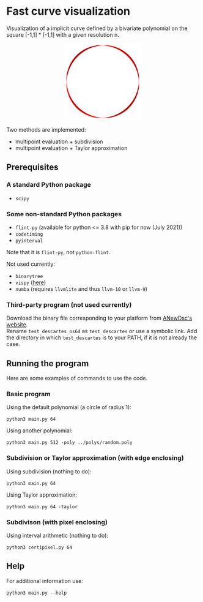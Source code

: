 # Fast curve visualization


Visualization of a implicit curve defined by a bivariate polynomial on the square [-1,1] * [-1,1] with a given resolution n.
<p align="center">
  <img src="images/unit_circle_128_sub_intvl.png" width="200">
</p>

Two methods are implemented:
- multipoint evaluation + subdivision
- multipoint evaluation + Taylor approximation

## Prerequisites

### A standard Python package

- `scipy`

### Some non-standard Python packages

- `flint-py` (available for python <= 3.8 with pip for now (July 2021))
- `codetiming`
- `pyinterval`

Note that it is `flint-py`, not `python-flint`.

Not used currently:
- `binarytree`
- `vispy` ([here](https://vispy.org/installation.html))
- `numba` (requires `llvmlite` and thus `llvm-10` or `llvm-9`)

### Third-party program (not used currently)

Download the binary file corresponding to your platform from [ANewDsc's website](http://anewdsc.mpi-inf.mpg.de/).\
Rename `test_descartes_os64` as `test_descartes` or use a symbolic link. Add the directory in which `test_descartes` is to your PATH, if it is not already the case.

## Running the program

Here are some examples of commands to use the code.

### Basic program

Using the default polynomial (a circle of radius 1):

```
python3 main.py 64
```

Using another polynomial:

```
python3 main.py 512 -poly ../polys/random.poly
```

### Subdivision or Taylor approximation (with edge enclosing)

Using subdivision (nothing to do):

```
python3 main.py 64
```

Using Taylor approximation:

```
python3 main.py 64 -taylor
```

### Subdivison (with pixel enclosing)

Using interval arithmetic (nothing to do):

```
python3 certipixel.py 64
```

## Help

For additional information use:

```
python3 main.py --help
```
